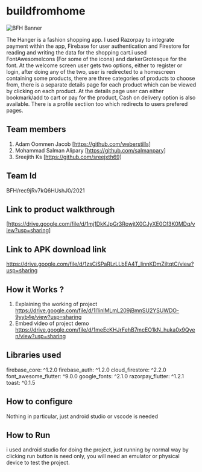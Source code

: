 # buildfromhome
![BFH Banner](https://trello-attachments.s3.amazonaws.com/542e9c6316504d5797afbfb9/542e9c6316504d5797afbfc1/39dee8d993841943b5723510ce663233/Frame_19.png)

The Hanger is a fashion shopping app. I used Razorpay to integrate payment within the app, Firebase for user authentication and Firestore for reading and writing the data for the shopping cart.i used FontAwesomeIcons (For some of the icons) and darkerGrotesque for the font. At the welcome screen user gets two options, either to register or login, after doing any of the two, user is redirected to a homescreen containing some products, there are three categories of products to choose from, there is a separate details page for each product which can be viewed by clicking on each product. At the details page user can either bookmark/add to cart or pay for the product, Cash on delivery option is also available. There is a profile sectiion too which redirects to users prefered pages.

## Team members
1. Adam Oommen Jacob [https://github.com/weberstills]
2. Mohammad Salman Alipary [https://github.com/salmanpary]
3. Sreejith Ks [https://github.com/sreejxth69]
## Team Id
BFH/rec9jRv7kQ6HUshJ0/2021

## Link to product walkthrough
[https://drive.google.com/file/d/1mj1DkKJpGr3RowjtX0CJyXE0Cf3K0MDq/view?usp=sharing]

## Link to APK download link
https://drive.google.com/file/d/1zsCiSPaRLrLLbEA4T_linnKDmZiltqtC/view?usp=sharing

## How it Works ?
1. Explaining the working of project https://drive.google.com/file/d/1I1inlMLmL209jBmnSU2YSUWDO-9yyb4e/view?usp=sharing
2. Embed video of project demo https://drive.google.com/file/d/1meEcKHJrFehB7mcEO1kN_huka0x9Qyen/view?usp=sharing
## Libraries used
firebase_core: ^1.2.0
firebase_auth: ^1.2.0
cloud_firestore: ^2.2.0
font_awesome_flutter: ^9.0.0
google_fonts: ^2.1.0
razorpay_flutter: ^1.2.1
toast: ^0.1.5
## How to configure
Nothing in particular, just android studio or vscode is needed
## How to Run
i used android studio for doing the project, just running by normal way by clicking run button is need only, you will need an emulator or physical device to test the project.

